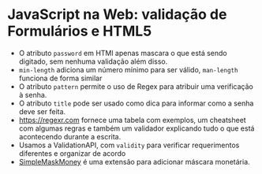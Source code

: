 # JavaScript na Web: validação de Formulários e HTML5
- O atributo `password` em HTMl apenas mascara o que está sendo digitado, sem nenhuma validação além disso.
- `min-length` adiciona um número mínimo para ser válido, `man-length` funciona de forma similar
- O atributo `pattern` permite o uso de Regex para atribuir uma verificação à senha.
- O atributo `title` pode ser usado como dica para informar como a senha deve ser feita.
- https://regexr.com fornece uma tabela com exemplos, um cheatsheet com algumas regras e também um validador explicando tudo o que está acontecendo durante a escrita.
- Usamos a ValidationAPI, com `validity` para verificar requerimentos diferentes e organizar de acordo
- [SimpleMaskMoney](https://github.com/codermarcos/simple-mask-money) é uma extensão para adicionar máscara monetária.